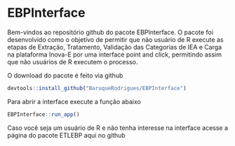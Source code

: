 
<!-- README.md is generated from README.Rmd. Please edit that file -->

# EBPInterface

Bem-vindos ao repositório github do pacote EBPInterface. O pacote foi
desenvolvido como o objetivo de permitir que não usuário de R execute as
etapas de Extração, Tratamento, Validação das Categorias de IEA e Carga
na plataforma Inova-E por uma interface point and click, permitindo
assim que não usuários de R executem o processo.

O download do pacote é feito via github

``` r
devtools::install_github("BaruqueRodrigues/EBPInterface")
```

Para abrir a interface execute a função abaixo

``` r
EBPInterface::run_app()
```

Caso você seja um usuário de R e não tenha interesse na interface acesse
a página do pacote ETLEBP aqui no github
